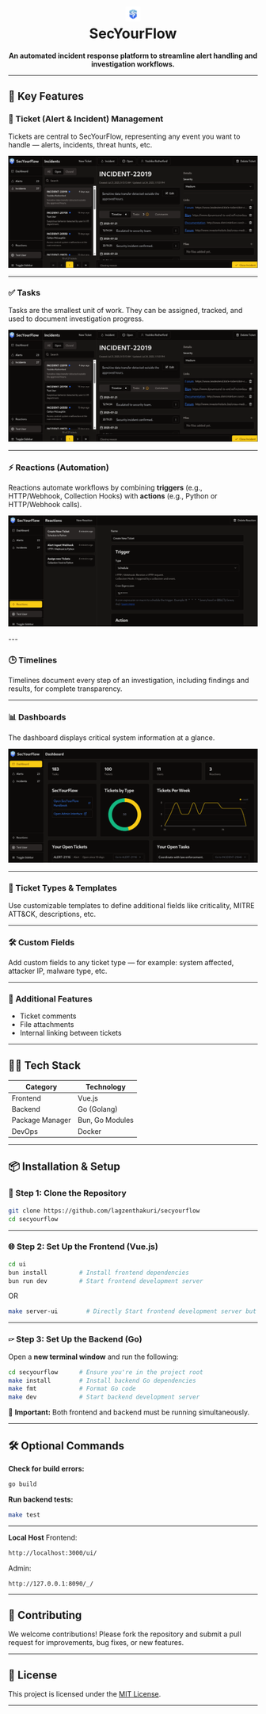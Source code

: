 
<h1 align="center">
  <picture>
    <source media="(prefers-color-scheme: dark)" srcset="ui/src/assets/flask_white.svg">
    <img width="30" alt="SecYourFlow Logo" src="ui/src/assets/svf.png">
  </picture>
  <br />
  SecYourFlow
</h1>

<p align="center"><b>An automated incident response platform to streamline alert handling and investigation workflows.</b></p>

---

## 🔐 Key Features

### 🎫 Ticket (Alert & Incident) Management

Tickets are central to SecYourFlow, representing any event you want to handle — alerts, incidents, threat hunts, etc.
<p align="center">
  <a href="/docs/screenshots/ticket.png">
    <img alt="Screenshot of the tasks section" src="/docs/screenshots/tasks.png" />
  </a>
</p>

---

### ✅ Tasks

Tasks are the smallest unit of work. They can be assigned, tracked, and used to document investigation progress.
<p align="center">
  <a href="/docs/screenshots/tasks.png">
    <img alt="Screenshot of the tasks section" src="/docs/screenshots/tasks.png" />
  </a>
</p>

---

### ⚡ Reactions (Automation)

Reactions automate workflows by combining **triggers** (e.g., HTTP/Webhook, Collection Hooks) with **actions** (e.g., Python or HTTP/Webhook calls).
<p align="center">
  <a href="/docs/screenshots/reactions.png">
    <img alt="Screenshot of reactions" src="/docs/screenshots/reactions.png" />
  </a>
</p>
---

### 🕒 Timelines

Timelines document every step of an investigation, including findings and results, for complete transparency.

---

### 📊 Dashboards

The dashboard displays critical system information at a glance.
<p align="center">
  <a href="/docs/screenshots/dashboard.png">
    <img alt="Screenshot of the dashboard" src="/docs/screenshots/dashboard.png" />
  </a>
</p>

---

### 🧩 Ticket Types & Templates

Use customizable templates to define additional fields like criticality, MITRE ATT\&CK, descriptions, etc.

---

### 🛠️ Custom Fields

Add custom fields to any ticket type — for example: system affected, attacker IP, malware type, etc.

---

### 🧷 Additional Features

* Ticket comments
* File attachments
* Internal linking between tickets

---

## 🧑‍💻 Tech Stack

| Category        | Technology      |
| --------------- | --------------- |
| Frontend        | Vue.js          |
| Backend         | Go (Golang)     |
| Package Manager | Bun, Go Modules |
| DevOps          | Docker          |

---

## 📦 Installation & Setup

### 🔄 Step 1: Clone the Repository

```bash
git clone https://github.com/lagzenthakuri/secyourflow
cd secyourflow
```

---

### 🌐 Step 2: Set Up the Frontend (Vue.js)

```bash
cd ui
bun install         # Install frontend dependencies
bun run dev         # Start frontend development server
```
OR
```bash
make server-ui        # Directly Start frontend development server but make sure to do make install before
```
---

### 🖙 Step 3: Set Up the Backend (Go)

Open a **new terminal window** and run the following:

```bash
cd secyourflow      # Ensure you're in the project root
make install        # Install backend Go dependencies
make fmt            # Format Go code
make dev            # Start backend development server
```

📅 **Important:** Both frontend and backend must be running simultaneously.

---

## 🛠️ Optional Commands

**Check for build errors:**

```bash
go build
```

**Run backend tests:**

```bash
make test
```

---
**Local Host**
Frontend:
```bash
http://localhost:3000/ui/
```
Admin:
```
http://127.0.0.1:8090/_/
```
---

## 🤝 Contributing

We welcome contributions! Please fork the repository and submit a pull request for improvements, bug fixes, or new features.

---

## 📄 License

This project is licensed under the [MIT License](LICENSE).

---
